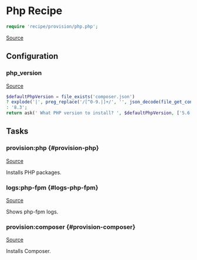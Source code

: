 <!-- DO NOT EDIT THIS FILE! -->
<!-- Instead edit recipe/provision/php.php -->
<!-- Then run bin/docgen -->

# Php Recipe

```php
require 'recipe/provision/php.php';
```

[Source](/recipe/provision/php.php)


## Configuration
### php_version
[Source](https://github.com/deployphp/deployer/blob/master/recipe/provision/php.php#L5)



```php title="Default value"
$defaultPhpVersion = file_exists('composer.json')
? explode('|', preg_replace('/[^0-9.|]+/', '', json_decode(file_get_contents('composer.json'), true)['require']['php'] ?? '8.3'))[0]
: '8.3';
return ask(' What PHP version to install? ', $defaultPhpVersion, ['5.6', '7.4', '8.0', '8.1', '8.2']);
```



## Tasks

### provision:php {#provision-php}
[Source](https://github.com/deployphp/deployer/blob/master/recipe/provision/php.php#L13)

Installs PHP packages.




### logs:php-fpm {#logs-php-fpm}
[Source](https://github.com/deployphp/deployer/blob/master/recipe/provision/php.php#L68)

Shows php-fpm logs.




### provision:composer {#provision-composer}
[Source](https://github.com/deployphp/deployer/blob/master/recipe/provision/php.php#L77)

Installs Composer.





